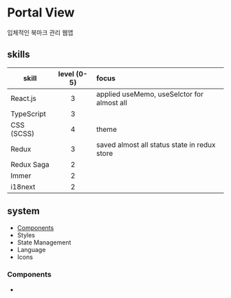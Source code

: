 # Portal View
입체적인 북마크 관리 웹앱

## skills
skill |  level (0-5) | focus
---|:---:|:---
React.js  | 3 | applied useMemo, useSelctor for almost all
TypeScript  | 3 | 
CSS (SCSS) | 4 | theme
Redux | 3 | saved almost all status state in redux store
Redux Saga | 2 | 
Immer | 2 | 
i18next | 2 | 

## system
- [Components](#components)
- Styles
- State Management
- Language
- Icons


### Components
-
